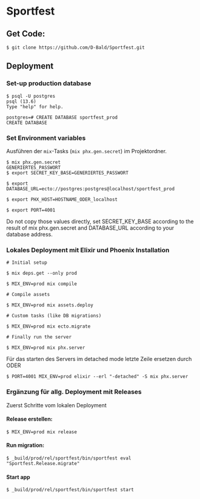 # Sportfest
## Get Code:
```console
$ git clone https://github.com/D-Bald/Sportfest.git
```
## Deployment
### Set-up production database
```console
$ psql -U postgres
psql (13.6)
Type "help" for help.

postgres=# CREATE DATABASE sportfest_prod
CREATE DATABASE
```
### Set Environment variables
Ausführen der `mix`-Tasks (`mix phx.gen.secret`) im Projektordner.
```console
$ mix phx.gen.secret
GENERIERTES_PASSWORT
$ export SECRET_KEY_BASE=GENERIERTES_PASSWORT

$ export DATABASE_URL=ecto://postgres:postgres@localhost/sportfest_prod

$ export PHX_HOST=HOSTNAME_ODER_localhost

$ export PORT=4001
```
Do not copy those values directly, set SECRET_KEY_BASE according to the result of mix phx.gen.secret and DATABASE_URL according to your database address.


### Lokales Deployment mit Elixir und Phoenix Installation
```console
# Initial setup

$ mix deps.get --only prod

$ MIX_ENV=prod mix compile

# Compile assets

$ MIX_ENV=prod mix assets.deploy

# Custom tasks (like DB migrations)

$ MIX_ENV=prod mix ecto.migrate

# Finally run the server

$ MIX_ENV=prod mix phx.server
```

Für das starten des Servers im detached mode letzte Zeile ersetzen durch
ODER
```console
$ PORT=4001 MIX_ENV=prod elixir --erl "-detached" -S mix phx.server
```

### Ergänzung für allg. Deployment mit Releases
Zuerst Schritte vom lokalen Deployment

#### Release erstellen:
```console
$ MIX_ENV=prod mix release
```

#### Run migration:
```console
$ _build/prod/rel/sportfest/bin/sportfest eval "Sportfest.Release.migrate"
```

#### Start app
```console
$ _build/prod/rel/sportfest/bin/sportfest start
```